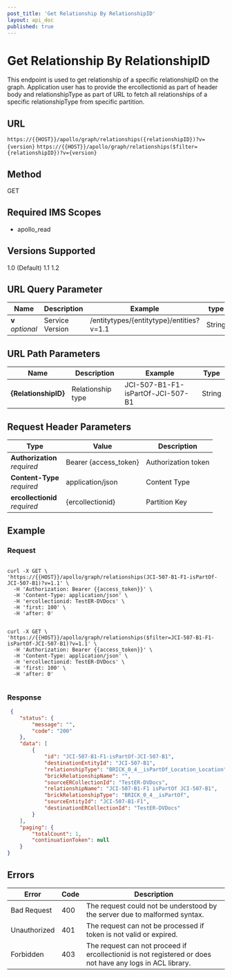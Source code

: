 ```yaml
---
post_title: 'Get Relationship By RelationshipID'
layout: api_doc
published: true
---
```

# Get Relationship By RelationshipID

This endpoint is used to get relationship of a specific relationshipID on the graph. Application user has to provide the ercollectionid as part of header body and relationshipType as part of URL to fetch all relationships of a specific relationshipType from specific partition.

## URL

`https://{{HOST}}/apollo/graph/relationships({relationshipID})?v={version}`
`https://{{HOST}}/apollo/graph/relationships($filter={relationshipID})?v={version}`


## Method

<div class="get">GET</div>

## Required IMS Scopes
* apollo_read

## Versions Supported
1.0 (Default)
1.1
1.2

## URL Query Parameter
|Name|Description|Example|type|
|---|---|---|---|
|**v** <br>*optional*|Service Version|/entitytypes/{entitytype}/entities?v=1.1|String|

## URL Path Parameters
|Name|Description|Example|Type|
|---|---|---|---|
|**{RelationshipID}**|Relationship type|JCI-507-B1-F1-isPartOf-JCI-507-B1|String|

## Request Header Parameters

|Type|Value|Description|
|---|---|---|
|**Authorization** <br>*required*|Bearer {access_token}|Authorization token|
|**Content-Type** <br>*required*|application/json|Content Type|
|**ercollectionid** <br>*required*|{ercollectionid}|Partition Key|

## Example

### Request

```shell

curl -X GET \
'https://{{HOST}}/apollo/graph/relationships(JCI-507-B1-F1-isPartOf-JCI-507-B1)?v=1.1' \
  -H 'Authorization: Bearer {{access_token}}' \
  -H 'Content-Type: application/json' \
  -H 'ercollectionid: TestER-DVDocs' \
  -H 'first: 100' \
  -H 'after: 0' 

 
curl -X GET \
'https://{{HOST}}/apollo/graph/relationships($filter=JCI-507-B1-F1-isPartOf-JCI-507-B1)?v=1.1' \
  -H 'Authorization: Bearer {{access_token}}' \
  -H 'Content-Type: application/json' \
  -H 'ercollectionid: TestER-DVDocs' \
  -H 'first: 100' \
  -H 'after: 0' 
  
```

### Response

```json
 {
    "status": {
        "message": "",
        "code": "200"
    },
    "data": [
        {
            "id": "JCI-507-B1-F1-isPartOf-JCI-507-B1",
            "destinationEntityId": "JCI-507-B1",
            "relationshipType": "BRICK_0_4__isPartOf_Location_Location",
            "brickRelationshipName": "",
            "sourceERCollectionId": "TestER-DVDocs",
            "relationshipName": "JCI-507-B1-F1 isPartOf JCI-507-B1",
            "brickRelationshipType": "BRICK_0_4__isPartOf",
            "sourceEntityId": "JCI-507-B1-F1",
            "destinationERCollectionId": "TestER-DVDocs"
        }
    ],
    "paging": {
        "totalCount": 1,
        "continuationToken": null
    }
}
```

## Errors

|Error|Code|Description|
|---|---|---|
|Bad Request | 400| The request could not be understood by the server due to malformed syntax. |
|Unauthorized | 401| The request can not be processed if token is not valid or expired. |
|Forbidden | 403| The request can not proceed if ercollectionid is not registered or does not have any logs in ACL library. |
